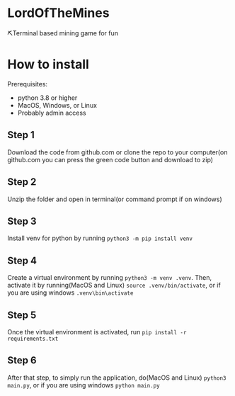 # LordOfTheMines
⛏Terminal based mining game for fun

# How to install
Prerequisites:
- python 3.8 or higher
- MacOS, Windows, or Linux
- Probably admin access

## Step 1
Download the code from github.com or clone the repo to your computer(on github.com you can press the green code button and download to zip)

## Step 2
Unzip the folder and open in terminal(or command prompt if on windows)

## Step 3
Install venv for python by running
`python3 -m pip install venv`

## Step 4
Create a virtual environment by running
`python3 -m venv .venv`.
Then, activate it by running(MacOS and Linux)
`source .venv/bin/activate`, or if you are using windows `.venv\bin\activate`

## Step 5
Once the virtual environment is activated, run 
`pip install -r requirements.txt`

## Step 6
After that step, to simply run the application, do(MacOS and Linux)
`python3 main.py`, or if you are using windows `python main.py`